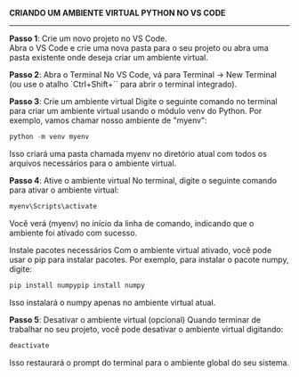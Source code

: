 **CRIANDO UM AMBIENTE VIRTUAL PYTHON NO VS CODE**

------------



**Passo 1**: Crie um novo projeto no VS Code.<br>
Abra o VS Code e crie uma nova pasta para o seu projeto ou abra uma pasta existente onde deseja criar um ambiente virtual.

**Passo 2**: Abra o Terminal
No VS Code, vá para Terminal -> New Terminal (ou use o atalho `Ctrl+Shift+`` para abrir o terminal integrado).

**Passo 3**: Crie um ambiente virtual
Digite o seguinte comando no terminal para criar um ambiente virtual usando o módulo venv do Python. Por exemplo, vamos chamar nosso ambiente de "myenv":

```python
python -m venv myenv
```
Isso criará uma pasta chamada myenv no diretório atual com todos os arquivos necessários para o ambiente virtual.

**Passo 4**: Ative o ambiente virtual
No terminal, digite o seguinte comando para ativar o ambiente virtual:

```python
myenv\Scripts\activate
```
Você verá (myenv) no início da linha de comando, indicando que o ambiente foi ativado com sucesso.

Instale pacotes necessários
Com o ambiente virtual ativado, você pode usar o pip para instalar pacotes. Por exemplo, para instalar o pacote numpy, digite:

```python
pip install numpypip install numpy
```
Isso instalará o numpy apenas no ambiente virtual atual.

**Passo 5**: Desativar o ambiente virtual (opcional)
Quando terminar de trabalhar no seu projeto, você pode desativar o ambiente virtual digitando:

```python
deactivate

```
Isso restaurará o prompt do terminal para o ambiente global do seu sistema.


